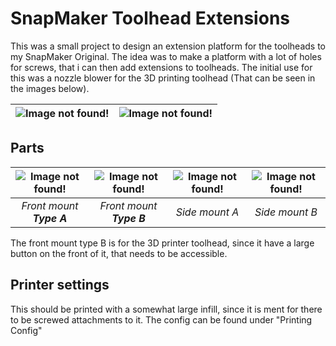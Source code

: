 # SnapMaker Toolhead Extensions

This was a small project to design an extension platform for the toolheads to my SnapMaker Original. The idea was to make a platform with a lot of holes for screws, that i can then add extensions to toolheads. The initial use for this was a nozzle blower for the 3D printing toolhead (That can be seen in the images below).

| ![Image not found!](https://dub01pap001files.storage.live.com/y4mSGlbouYf9s46RKwIwZBHEECKLrFfaKoX6YM8cmh-50B1l1Bfky8A26pW_iF_OPWPJ12rii_MgztklnRfLEiV1cBgFvUL2378uCc821L-oCxhzJnwZwlyFng_tph5EAaUjFJt-s5LDMmodB6dJL6w7FAoU5ch4-LlDZawPIl0066bCtvYzNtCc7LLN5co2_id?width=1509&height=1257&cropmode=none) | ![Image not found!](https://dub01pap001files.storage.live.com/y4mMu5X1iOU_5Q0dPq6ikOIeyI_f2KGpiMpbrm6GLJsuC13eB_Xiyp2VlOQXUR93H5jPMD04jbmqIntrxs1pklz5lqOXXrPONXfpIvuHnOgjF6IE2DQN5Zov2xEhmJ7Sr_6llUA8Y_UqcgiROJ8YQy4gqUzE7aYZcezfk9LquD3dgO2SdmtGFIMlyRI7_MSQzvR?width=1257&height=1265&cropmode=none) |
|:---:|:---:|

## Parts

| ![Image not found!](https://dub01pap001files.storage.live.com/y4mGTdqCVg_pUa-Pfzp62hwVns_XD9rBD6MLqEiLrXXUuTcGW4aD4_cYByvPSEKvvOo0c2fZdSsTkxx2_wegsCah91qbeVvTlKRzFyHnnECUXHM7KGH8-gF5a4CqPPv0ZTCF1rSaRGTPc23yuOGSCi-3DZOmdrJ53x8lp_a8KRJnw6kSlDvcQWR8IyF9QzOM6Lp?width=585&height=534&cropmode=none) | ![Image not found!](https://dub01pap001files.storage.live.com/y4muSA_CTFXCqORM-wUbtpil4N5UByJ-RVS-xRgu0rdQQkVis467xIT5JjGwWfZEsdlr2JyhB4ToWQjc1cceGeCswiWewPOAjdzvxGORWU_a-gXSVGBXLK0Bz8D4gu0yfWPITDXhyocpxZkhdc0boQXiJd0cQJLL0nP9-6sgLMq5RGJXS5_GJRlOZsnFMHb6iGd?width=571&height=583&cropmode=none) | ![Image not found!](https://dub01pap001files.storage.live.com/y4miG71HeA5HjAZ7ZejuEFlSTQwfVBO9m_ffqvggrxRyy9ZeKN0KFLT8_rctR5xOU9eCIod-QSo-qc2NMNRI0Gb7jQUCUL9NQFHGNTA1apDd7Fh1LNRaiWw8DyZMxTJBlFzrkQsOiJqQ4c0-FVjccxFld7lSrB428IhOKZxOl6gTFR4hlwCMWepHOmwhd5nOCWj?width=411&height=620&cropmode=none) | ![Image not found!](https://dub01pap001files.storage.live.com/y4muCf4A33e6Xd2QeAT_aRci7CqfB8XvdqgiZsRfXSnC0jzGzQZwmqi5WIJDHT9SK7eIISASFnHoB70cd3kT0NtlTjKJAEkEQ7hTF0RyvS4PCj89TXY657o9bgzes4IKgAR1BhUrJy7VZuOqPpuLbie2jj3KrsLhRe7VCbMkrpQEqkLBjbDk6L2gcdDngugSaFg?width=378&height=615&cropmode=none) |
|:---:|:---:|:---:|:---:|
| *Front mount* <br> ***Type A*** | *Front mount* <br> ***Type B*** | *Side mount A* | *Side mount B* |

The front mount type B is for the 3D printer toolhead, since it have a large button on the front of it, that needs to be accessible.

## Printer settings

This should be printed with a somewhat large infill, since it is ment for there to be screwed attachments to it.
The config can be found under "Printing Config"
